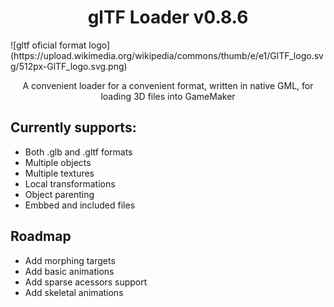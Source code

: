 <h1 align="center">glTF Loader v0.8.6</h1>
![gltf oficial format logo](https://upload.wikimedia.org/wikipedia/commons/thumb/e/e1/GlTF_logo.svg/512px-GlTF_logo.svg.png)

<p align="center">A convenient loader for a convenient format, written in native GML, for loading 3D files into GameMaker</p>


## Currently supports:
* Both .glb and .gltf formats
* Multiple objects
* Multiple textures
* Local transformations
* Object parenting
* Embbed and included files

## Roadmap
* Add morphing targets
* Add basic animations
* Add sparse acessors support
* Add skeletal animations
